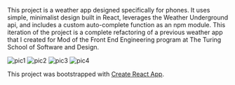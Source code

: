 This project is a weather app designed specifically for phones. It uses simple, minimalist design built in React, leverages the Weather Underground api, and includes a custom auto-complete function as an npm module. This iteration of the project is a complete refactoring of a previous weather app that I created for Mod of the Front End Engineering program at The Turing School of Software and Design.

![pic1](https://user-images.githubusercontent.com/29719272/45781182-87e77800-bc1c-11e8-895d-c4acfab22529.png)
![pic2](https://user-images.githubusercontent.com/29719272/45781188-8fa71c80-bc1c-11e8-8432-9558fdf93de4.png)
![pic3](https://user-images.githubusercontent.com/29719272/45781200-96359400-bc1c-11e8-98f1-3c014a045285.png)
![pic4](https://user-images.githubusercontent.com/29719272/45781213-9897ee00-bc1c-11e8-81aa-cf43001b7aa5.png)

This project was bootstrapped with [Create React App](https://github.com/facebookincubator/create-react-app).